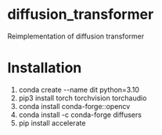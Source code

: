 # diffusion_transformer
Reimplementation of diffusion transformer

# Installation
1. conda create --name dit python=3.10
2. pip3 install torch torchvision torchaudio
3. conda install conda-forge::opencv
4. conda install -c conda-forge diffusers
5. pip install accelerate
